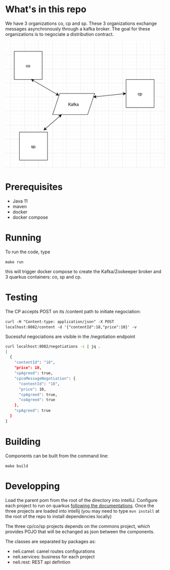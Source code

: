 # What's in this repo

We have 3 organizations co, cp and sp. These 3 organizations exchange messages asynchronously through a kafka broker. The goal for these organizations is to negociate a distribution contract.

![](doc/img/architecture.png)

# Prerequisites

- Java 11
- maven
- docker
- docker compose
# Running

To run the code, type

`make run`

this will trigger docker compose to create the Kafka/Zookeeper broker and 3 quarkus containers: co, sp and cp.

# Testing

The CP accepts POST on its /content path to initiate negociation:

`curl -H "Content-type: application/json" -X POST localhost:8082/content -d '{"contentId":18,"price":10}' -v`

Sucessful negociations are visible in the /negotiation endpoint

```bash
curl localhost:8082/negotiations -s | jq .
[
  {
    "contentId": "18",
    "price": 10,
    "spAgreed": true,
    "cpcoMessageNegotiation": {
      "contentId": "18",
      "price": 10,
      "cpAgreed": true,
      "coAgreed": true
    },
    "cpAgreed": true
  }
]
```

# Building

Components can be built from the command line:

```make build```

# Developping

Load the parent pom from the root of the directory into intelliJ. Configure each project to run on quarkus [following the documentations](https://www.jetbrains.com/help/idea/quarkus.html#new_microservice_project). Once the three projects are loaded into intellij (you may need to type `mvn install` at the root of the repo to install dependencies locally)

The three cp/co/sp projects depends on the commons project, which provides POJO that will be echanged as json between the components.

The classes are separated by packages as:

* neli.camel: camel routes configurations
* neli.services: business for each project
* neli.rest: REST api defintion

